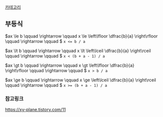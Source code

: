 [카테고리](/README.md)
## 부등식
$ax \le b \qquad \rightarrow \qquad x \le \left\lfloor \dfrac{b}{a} \right\rfloor \qquad \rightarrow \qquad $ `x <= b / a`   

$ax \lt b \qquad \rightarrow \qquad x \lt \left\lceil \dfrac{b}{a} \right\rceil \qquad \rightarrow \qquad $ `x < (b + a - 1) / a`   

$ax \gt b \qquad \rightarrow \qquad x \gt \left\lfloor \dfrac{b}{a} \right\rfloor \qquad \rightarrow \qquad $ `x > b / a`   

$ax \ge b \qquad \rightarrow \qquad x \ge \left\lceil \dfrac{b}{a} \right\rceil \qquad \rightarrow \qquad $ `x >= (b + a - 1) / a`   

### 참고링크
https://xy-plane.tistory.com/11